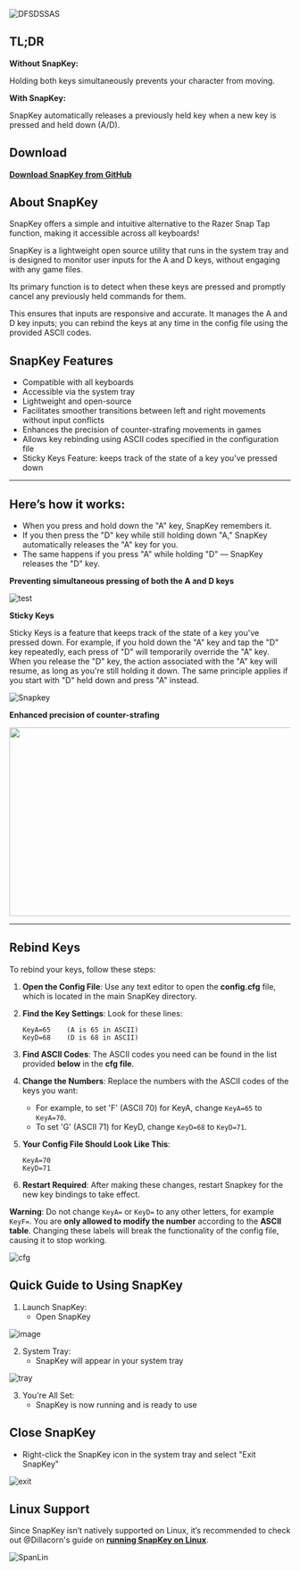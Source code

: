 ![DFSDSSAS](https://github.com/user-attachments/assets/db8591f7-dca1-4649-bd11-2e6ae257634e)

**TL;DR**
--------------------------------------------------------------------------------------------------
**Without SnapKey:** 

Holding both keys simultaneously prevents your character from moving.

**With SnapKey:** 

SnapKey automatically releases a previously held key when a new key is pressed and held down (A/D).

Download
--------------------------------------------------------------------------------------------------
**[Download SnapKey from GitHub](https://github.com/cafali/SnapKey/releases)**

**About SnapKey**
--------------------------------------------------------------------------------------------------
SnapKey offers a simple and intuitive alternative to the Razer Snap Tap function, making it accessible across all keyboards!

SnapKey is a lightweight open source utility that runs in the system tray and is designed to monitor user inputs for the A and D keys, without engaging with any game files. 

Its primary function is to detect when these keys are pressed and promptly cancel any previously held commands for them. 

This ensures that inputs are responsive and accurate. It manages the A and D key inputs; you can rebind the keys at any time in the config file using the provided ASCII codes.

**SnapKey Features**
--------------------------------------------------------------------------------------------------

- Compatible with all keyboards
- Accessible via the system tray
- Lightweight and open-source
- Facilitates smoother transitions between left and right movements without input conflicts
- Enhances the precision of counter-strafing movements in games
- Allows key rebinding using ASCII codes specified in the configuration file
- Sticky Keys Feature: keeps track of the state of a key you've pressed down

--------------------------------------------------------------------------------------------------
**Here’s how it works:**
--------------------------------------------------------------------------------------------------
- When you press and hold down the "A" key, SnapKey remembers it.
- If you then press the "D" key while still holding down "A," SnapKey automatically releases the "A" key for you.
- The same happens if you press "A" while holding "D" — SnapKey releases the "D" key.

**Preventing simultaneous pressing of both the A and D keys**

![test](https://github.com/user-attachments/assets/20c0bad9-a33b-4c5a-8f85-bb8a21f0d951)



**Sticky Keys**

Sticky Keys is a feature that keeps track of the state of a key you've pressed down. For example, if you 
hold down the "A" key and tap the "D" key repeatedly, each press of "D" will temporarily override 
the "A" key. When you release the "D" key, the action associated with the "A" key will resume, as 
long as you're still holding it down. The same principle applies if you start with "D" held down and 
press "A" instead. 

![Snapkey](https://github.com/user-attachments/assets/504ffa5e-50d3-4a77-9016-70f22d143cb1)

**Enhanced precision of counter-strafing**

<img src="https://github.com/user-attachments/assets/301ade92-6173-4ea7-9ab0-f1de7948ee7b" width="600" height="338">

--------------------------------------------------------------------------------------------------

**Rebind Keys**
--------------------------------------------------------------------------------------------------
To rebind your keys, follow these steps:

1. **Open the Config File**: Use any text editor to open the **config.cfg** file, which is located in the main SnapKey directory.

2. **Find the Key Settings**: Look for these lines:
   ```
   KeyA=65    (A is 65 in ASCII)
   KeyD=68    (D is 68 in ASCII)
   ```

3. **Find ASCII Codes**: The ASCII codes you need can be found in the list provided **below** in the **cfg file**.

4. **Change the Numbers**: Replace the numbers with the ASCII codes of the keys you want:
   - For example, to set 'F' (ASCII 70) for KeyA, change `KeyA=65` to `KeyA=70`.
   - To set 'G' (ASCII 71) for KeyD, change `KeyD=68` to `KeyD=71`.

5. **Your Config File Should Look Like This**:
   ```
   KeyA=70
   KeyD=71
   ```

6. **Restart Required**: After making these changes, restart Snapkey for the new key bindings to take effect.

**Warning**: Do not change `KeyA=` or `KeyD=` to any other letters, for example `KeyF=`. You are **only allowed to modify the number** according to the **ASCII table**. Changing these labels will break the functionality of the config file, causing it to stop working.

![cfg](https://github.com/user-attachments/assets/0a39b349-3326-44f0-ac08-81052990ec96)





**Quick Guide to Using SnapKey**
--------------------------------------------------------------------------------------------------

1. Launch SnapKey:
   - Open SnapKey

![image](https://github.com/user-attachments/assets/b420fe49-bd7d-432d-a68f-1e66f468a648)



2. System Tray:
   - SnapKey will appear in your system tray

![tray](https://github.com/user-attachments/assets/26c08735-76f2-4bc0-aa75-44c9a866b453)



3. You're All Set:
   - SnapKey is now running and is ready to use

Close SnapKey
--------------------------------------------------------------------------------------------------
   - Right-click the SnapKey icon in the system tray and select "Exit SnapKey"

![exit](https://github.com/user-attachments/assets/d9266b0c-75f0-4c07-9d55-4924a2515b82)

**Linux Support**
--------------------------------------------------------------------------------------------------
Since SnapKey isn’t natively supported on Linux, it’s recommended to check out @Dillacorn's guide on **[running SnapKey on Linux](https://github.com/cafali/SnapKey/issues/4#issuecomment-2251568839)**.

![SpanLin](https://github.com/user-attachments/assets/bb134fba-ec40-421c-9a0b-f2f9a81fdf79)

